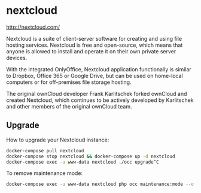 # nextcloud

http://nextcloud.com/

Nextcloud is a suite of client-server software for creating and using file
hosting services. Nextcloud is free and open-source, which means that anyone is
allowed to install and operate it on their own private server devices.

With the integrated OnlyOffice, Nextcloud application functionally is similar
to Dropbox, Office 365 or Google Drive, but can be used on home-local computers
or for off-premises file storage hosting.

The original ownCloud developer Frank Karlitschek forked ownCloud and created
Nextcloud, which continues to be actively developed by Karlitschek and other
members of the original ownCloud team.

## Upgrade
How to upgrade your Nextcloud instance:
```bash
docker-compose pull nextcloud
docker-compose stop nextcloud && docker-compose up -d nextcloud
docker-compose exec -u www-data nextcloud ./occ upgrade^C
```

To remove maintenance mode:
```bash
docker-compose exec -u www-data nextcloud php occ maintenance:mode --off
```
